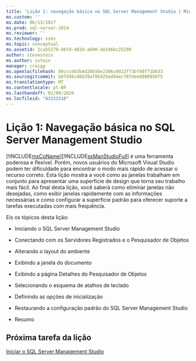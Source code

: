 ```yaml
---
title: 'Lição 1: navegação básica no SQL Server Management Studio | Microsoft Docs'
ms.custom: ''
ms.date: 06/13/2017
ms.prod: sql-server-2014
ms.reviewer: ''
ms.technology: ssms
ms.topic: conceptual
ms.assetid: 2cab5279-86fd-482d-a690-de24bbc25299
author: stevestein
ms.author: sstein
manager: craigg
ms.openlocfilehash: 09cccd43b4d20b5be2306c0922ff3bf40ff1b033
ms.sourcegitcommit: b87d36c46b39af8b929ad94ec707dee8800950f5
ms.translationtype: MT
ms.contentlocale: pt-BR
ms.lasthandoff: 02/08/2020
ms.locfileid: "63151510"
---
```

# <a name="lesson-1-basic-navigation-in-sql-server-management-studio"></a>Lição 1: Navegação básica no SQL Server Management Studio
  [!INCLUDE[msCoName](../../includes/msconame-md.md)][!INCLUDE[ssManStudioFull](../../includes/ssmanstudiofull-md.md)] é uma ferramenta poderosa e flexível. Porém, novos usuários do Microsoft Visual Studio podem ter dificuldade para encontrar o modo mais rápido de acessar o recurso correto. Esta lição mostra a você como as janelas trabalham em conjunto para apresentar uma superfície de design que torna seu trabalho mais fácil. Ao final desta lição, você saberá como eliminar janelas não desejadas, como exibir janelas rapidamente com as informações necessárias e como configurar a superfície padrão para oferecer suporte a tarefas executadas com mais frequência.  
  
 Eis os tópicos desta lição:  
  
-   Iniciando o SQL Server Management Studio  
  
-   Conectando com os Servidores Registrados e o Pesquisador de Objetos  
  
-   Alterando o layout do ambiente  
  
-   Exibindo a janela do documento  
  
-   Exibindo a página Detalhes do Pesquisador de Objetos  
  
-   Selecionando o esquema de atalhos de teclado  
  
-   Definindo as opções de inicialização  
  
-   Restaurando a configuração padrão do SQL Server Management Studio  
  
-   Resumo  
  
## <a name="next-task-in-lesson"></a>Próxima tarefa da lição  
 [Iniciar o SQL Server Management Studio](../sql-server-management-studio-ssms.md)  
  
  
